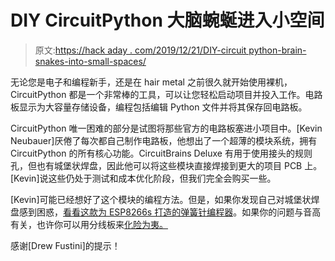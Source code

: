 # DIY CircuitPython 大脑蜿蜒进入小空间

> 原文:[https://hack aday . com/2019/12/21/DIY-circuit python-brain-snakes-into-small-spaces/](https://hackaday.com/2019/12/21/diy-circuitpython-brain-snakes-into-small-spaces/)

无论您是电子和编程新手，还是在 hair metal 之前很久就开始使用裸机，CircuitPython 都是一个非常棒的工具，可以让您轻松启动项目并投入工作。电路板显示为大容量存储设备，编程包括编辑 Python 文件并将其保存回电路板。

CircuitPython 唯一困难的部分是试图将那些官方的电路板塞进小项目中。[Kevin Neubauer]厌倦了每次都自己制作电路板，他想出了一个超薄的模块系统，拥有 CircuitPython 的所有核心功能。CircuitBrains Deluxe 有用于使用接头的规则孔，但也有城堡状焊盘，因此他可以将这些模块直接焊接到更大的项目 PCB 上。[Kevin]说这些仍处于测试和成本优化阶段，但我们完全会购买一些。

[Kevin]可能已经想好了这个模块的编程方法。但是，如果你发现自己对城堡状焊盘感到困惑，[看看这款为 ESP8266s 打造的弹簧针编程器](https://hackaday.com/2019/12/07/simple-pogo-programmer-for-esp8266-modules/)。如果你的问题与音高有关，也许你可以用分线板来[化险为夷。](https://hackaday.com/2015/02/09/castellated-breakout-is-pitchin-brilliant/)

感谢[Drew Fustini]的提示！